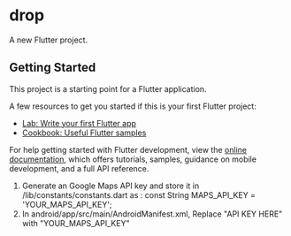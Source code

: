 # drop

A new Flutter project.

## Getting Started

This project is a starting point for a Flutter application.

A few resources to get you started if this is your first Flutter project:

- [Lab: Write your first Flutter app](https://docs.flutter.dev/get-started/codelab)
- [Cookbook: Useful Flutter samples](https://docs.flutter.dev/cookbook)

For help getting started with Flutter development, view the
[online documentation](https://docs.flutter.dev/), which offers tutorials,
samples, guidance on mobile development, and a full API reference.

1. Generate an Google Maps API key and store it in /lib/constants/constants.dart as :
    const String MAPS_API_KEY = 'YOUR_MAPS_API_KEY';
2. In android/app/src/main/AndroidManifest.xml, Replace "API KEY HERE" with "YOUR_MAPS_API_KEY"